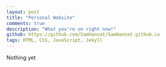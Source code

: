 ```yaml
---
layout: post
title: "Personal Website"
comments: true
description: "What you're on right now!"
github: https://github.com/SamHannat/SamHannat.github.io
tags: HTML, CSS, JavaScript, Jekyll
---
```


Nothing yet